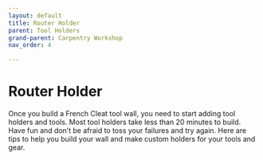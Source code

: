 ```yaml
---
layout: default
title: Router Holder
parent: Tool Holders
grand-parent: Carpentry Workshop
nav_order: 4

---
```

# Router Holder


Once you build a French Cleat tool wall, you need to start adding 
tool holders and tools. Most tool holders take less than 20 minutes 
to build. Have fun and don’t be afraid to toss your failures and 
try again. Here are tips to help you build your wall and make 
custom holders for your tools and gear.
